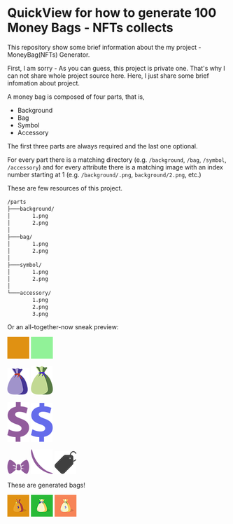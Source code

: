 # QuickView for how to generate 100 Money Bags - NFTs collects
This repository show some brief information about the my project - MoneyBag(NFTs) Generator.

First, I am sorry - As you can guess, this project is private one. That's why I can not share whole project source here. Here, I just share some brief infomation about project.

A money bag is composed of four parts, that is,

- Background
- Bag
- Symbol
- Accessory

The first three parts are always required
and the last one optional.

For every part there is a matching directory (e.g. `/background`, `/bag`, `/symbol`, `/accessory`) and for every attribute there is a matching image with an index number starting at 1 (e.g. `/background/.png`, `background/2.png`, etc.)

These are few resources of this project.
```
/parts
├───background/
│       1.png
│       2.png
│
├───bag/
│       1.png
│       2.png
│
├───symbol/
│       1.png
│       2.png
│
└───accessory/
        1.png
        2.png
        3.png
```

Or an all-together-now sneak preview:

![](https://github.com/engineer325/MoneyBag-QuickView/blob/main/parts/background/1.png)
![](https://github.com/engineer325/MoneyBag-QuickView/blob/main/parts/background/2.png)

![](https://github.com/engineer325/MoneyBag-QuickView/blob/main/parts/bag/1.png)
![](https://github.com/engineer325/MoneyBag-QuickView/blob/main/parts/bag/2.png)

![](https://github.com/engineer325/MoneyBag-QuickView/blob/main/parts/symbol/1.png)
![](https://github.com/engineer325/MoneyBag-QuickView/blob/main/parts/symbol/2.png)

![](https://github.com/engineer325/MoneyBag-QuickView/blob/main/parts/accessory/1.png)
![](https://github.com/engineer325/MoneyBag-QuickView/blob/main/parts/accessory/2.png)
![](https://github.com/engineer325/MoneyBag-QuickView/blob/main/parts/accessory/3.png)

These are generated bags!

![](https://github.com/engineer325/MoneyBag-QuickView/blob/main/collects/1.png)
![](https://github.com/engineer325/MoneyBag-QuickView/blob/main/collects/2.png)
![](https://github.com/engineer325/MoneyBag-QuickView/blob/main/collects/3.png)

